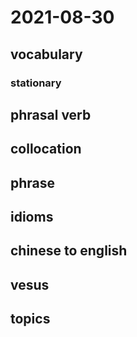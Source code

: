 # 2021-08-30
## vocabulary
### stationary

## phrasal verb

## collocation

## phrase

## idioms

## chinese to english

## vesus

## topics
